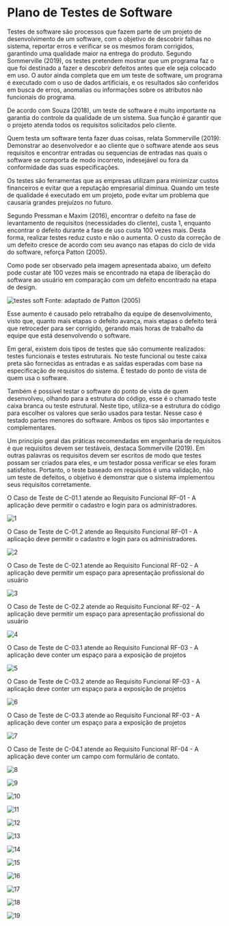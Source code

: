 # Plano de Testes de Software

Testes de software são processos que fazem parte de um projeto de desenvolvimento de um software, com o objetivo de descobrir falhas no sistema, reportar erros e verificar se os mesmos foram corrigidos, garantindo uma qualidade maior na entrega do produto. Segundo Sommerville (2019), os testes pretendem mostrar que um programa faz o que foi destinado a fazer e descobrir defeitos antes que ele seja colocado em uso. O autor ainda completa que em um teste de software, um programa é executado com o uso de dados artificiais, e os resultados são conferidos em busca de erros, anomalias ou informações sobre os atributos não funcionais do programa. 

De acordo com Souza (2018), um teste de software é muito importante na garantia do controle da qualidade de um sistema. Sua função é garantir que o projeto atenda todos os requisitos solicitados pelo cliente. 

Quem testa um software tenta fazer duas coisas, relata Sommerville (2019): Demonstrar ao desenvolvedor e ao cliente que o software atende aos seus requisitos e encontrar entradas ou sequencias de entradas nas quais o software se comporta de modo incorreto, indesejável ou fora da conformidade das suas especificações.

Os testes são ferramentas que as empresas utilizam para minimizar custos financeiros e evitar que a reputação empresarial diminua. Quando um teste de qualidade é executado em um projeto, pode evitar um problema que causaria grandes prejuízos no futuro.

Segundo Pressman e Maxim (2016), encontrar o defeito na fase de levantamento de requisitos (necessidades do cliente), custa 1, enquanto encontrar o defeito durante a fase de uso custa 100 vezes mais. Desta forma, realizar testes reduz custo e não o aumenta. O custo da correção de um defeito cresce de acordo com seu avanço nas etapas do ciclo de vida do software, reforça Patton (2005).

Como pode ser observado pela imagem apresentada abaixo, um defeito pode custar até 100 vezes mais se encontrado na etapa de liberação do software ao usuário em comparação com um defeito encontrado na etapa de design.

![testes soft](https://user-images.githubusercontent.com/81194817/135528550-ab721b09-9f4f-43e2-a202-de686d7b3f10.png) 
Fonte: adaptado de Patton (2005)


Esse aumento é causado pelo retrabalho da equipe de desenvolvimento, visto que, quanto mais etapas o defeito avança, mais etapas o defeito terá que retroceder para ser corrigido, gerando mais horas de trabalho da equipe que está desenvolvendo o software.

Em geral, existem dois tipos de testes que são comumente realizados: testes funcionais e testes estruturais. 
No teste funcional ou teste caixa preta são fornecidas as entradas e as saídas esperadas com base na especificação de requisitos do sistema. É testado do ponto de vista de quem usa o software. 

Também é possível testar o software do ponto de vista de quem desenvolveu, olhando para a estrutura do código, esse é o chamado teste caixa branca ou teste estrutural. Neste tipo, utiliza-se a estrutura do código para escolher os valores que serão usados para testar. Nesse caso é testado partes menores do software. Ambos os tipos são importantes e complementares. 

Um princípio geral das práticas recomendadas em engenharia de requisitos é que requisitos devem ser testáveis, destaca Sommerville (2019). Em outras palavras os requisitos devem ser escritos de modo que testes possam ser criados para eles, e um testador possa verificar se eles foram satisfeitos. Portanto, o teste baseado em requisitos é uma validação, não um teste de defeitos, o objetivo é demonstrar que o sistema implementou seus requisitos corretamente.

O Caso de Teste de C-01.1 atende ao Requisito Funcional RF-01 - A aplicação deve permitir o cadastro e login para os administradores.

![1](https://user-images.githubusercontent.com/82723489/135935758-f527413a-1ea6-4272-b977-e9239a003e84.png)

O Caso de Teste de C-01.2 atende ao Requisito Funcional RF-01 - A aplicação deve permitir o cadastro e login para os administradores.

![2](https://user-images.githubusercontent.com/82723489/135935766-79470c17-6964-4e37-963c-8ef6e90a32fc.png)

O Caso de Teste de C-02.1 atende ao Requisito Funcional RF-02 - A aplicação deve permitir um espaço para apresentação profissional do usuário

![3](https://user-images.githubusercontent.com/82723489/135935781-cdd0fc17-cfe5-47d1-b4bb-42ec30f20389.png)

O Caso de Teste de C-02.2 atende ao Requisito Funcional RF-02 - A aplicação deve permitir um espaço para apresentação profissional do usuário

![4](https://user-images.githubusercontent.com/82723489/135935830-77ed8dfd-0afc-487a-a2a1-f123a2946716.png)

O Caso de Teste de C-03.1 atende ao Requisito Funcional RF-03 - A aplicação deve conter um espaço para a exposição de projetos 

![5](https://user-images.githubusercontent.com/82723489/135935845-f9b42b11-5d5a-4f50-ac54-6f85dafc9cd6.png)

O Caso de Teste de C-03.2 atende ao Requisito Funcional RF-03 - A aplicação deve conter um espaço para a exposição de projetos

![6](https://user-images.githubusercontent.com/82723489/135935861-1fd3f0c0-16c0-4d04-ba8b-ae3dd8e27da7.png)

O Caso de Teste de C-03.3 atende ao Requisito Funcional RF-03 - A aplicação deve conter um espaço para a exposição de projetos

![7](https://user-images.githubusercontent.com/82723489/135935869-21034228-984d-4ca5-bdf3-16447ad09968.png)

O Caso de Teste de C-04.1 atende ao Requisito Funcional RF-04 - A aplicação deve conter um campo com formulário de contato. 

![8](https://user-images.githubusercontent.com/82723489/135935874-019db1a0-0a74-4dba-a57a-c31a9102e70b.png)

![9](https://user-images.githubusercontent.com/82723489/135935881-88132e26-d5a0-408a-bda0-ef6de2a4727f.png)

![10](https://user-images.githubusercontent.com/82723489/135935893-06d36ddb-add0-4809-913c-2f96e0b5b039.png)

![11](https://user-images.githubusercontent.com/82723489/135935900-014145a1-014c-4ca4-af4d-324c8dead7cc.png)

![12](https://user-images.githubusercontent.com/82723489/135935908-d77f27a1-2959-4a59-a724-a095507fe1a8.png)

![13](https://user-images.githubusercontent.com/82723489/135935918-f0864fdd-f749-4443-ad23-502bdc8c93fe.png)

![14](https://user-images.githubusercontent.com/82723489/135935932-ac940650-b5a3-4cc5-8e84-749816a56cc8.png)

![15](https://user-images.githubusercontent.com/82723489/135935939-99281904-9195-42ca-86ad-4e0e38d7be90.png)

![16](https://user-images.githubusercontent.com/82723489/135935955-63aef982-b442-4f53-afb5-ee6ff5e2e652.png)

![17](https://user-images.githubusercontent.com/82723489/135935961-675fa17c-e5ac-4fa5-af14-4331d1735f25.png)

![18](https://user-images.githubusercontent.com/82723489/135935968-ccd129b4-1526-41dd-b6cb-f9ba981e9840.png)

![19](https://user-images.githubusercontent.com/82723489/135935976-191c1a9a-3f22-442f-89a0-1296f4aa7096.png)












